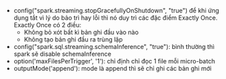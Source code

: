 - config("spark.streaming.stopGracefullyOnShutdown", "true") để khi ứng dụng tắt vì lý do bảo trì hay lỗi thì nó duy trì các đặc điểm Exactly Once. Exactly Once có 2 điều:
  - Không bỏ xót bất kì bản ghi đầu vào nào
  - Không tạo bản ghi đầu ra trùng lặp
- config("spark.sql.streaming.schemaInference", "true"): bình thường thì spark sẽ disable schemaInference
- option('maxFilesPerTrigger', '1'): chỉ định chỉ đọc 1 file mỗi micro-batch
- outputMode('append'): mode là append thì sẽ chỉ ghi các bản ghi mới
